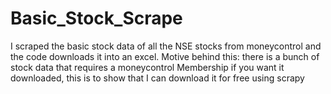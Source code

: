 # Basic_Stock_Scrape
I scraped the basic stock data of all the NSE stocks from moneycontrol and the code downloads it into an excel.
Motive behind this: there is a bunch of stock data that requires a moneycontrol Membership if you want it downloaded, this is to show that I can download it for free using scrapy
